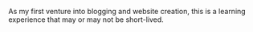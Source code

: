 As my first venture into blogging and website creation, this is a learning experience that may or may not be short-lived. 

